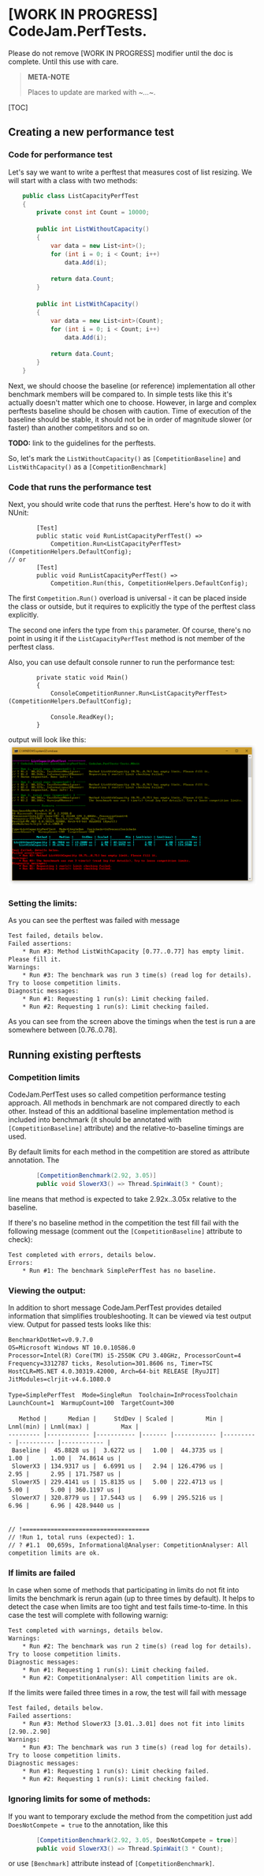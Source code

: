 # [WORK IN PROGRESS] CodeJam.PerfTests.
Please do not remove [WORK IN PROGRESS] modifier until the doc is complete.
Until this use with care.

>  **META-NOTE**
>
>  Places to update are marked with *~…~*.

[TOC]




## Creating a new performance test

### Code for performance test
Let's say we want to write a perftest that measures cost of list resizing.
We will start with a class with two methods:
```cs
	public class ListCapacityPerfTest
	{
		private const int Count = 10000;

		public int ListWithoutCapacity()
		{
			var data = new List<int>();
			for (int i = 0; i < Count; i++)
				data.Add(i);

			return data.Count;
		}

		public int ListWithCapacity()
		{
			var data = new List<int>(Count);
			for (int i = 0; i < Count; i++)
				data.Add(i);

			return data.Count;
		}
	}
```

Next, we should choose the baseline (or reference) implementation all other benchmark members will be compared to.
In simple tests like this it's actually doesn't matter which one to choose. However, in large and complex perftests 
baseline should be chosen with caution. Time of execution of the baseline should be stable,
it should not be in order of magnitude slower (or faster) than another competitors and so on.

**TODO:** link to the guidelines for the perftests.

So, let's mark the `ListWithoutCapacity()` as `[CompetitionBaseline]` and `ListWithCapacity()` as a `[CompetitionBenchmark]`

### Code that runs the performance test
Next, you should write code that runs the perftest. Here's how to do it with NUnit:
```
		[Test]
		public static void RunListCapacityPerfTest() => 
			Competition.Run<ListCapacityPerfTest>(CompetitionHelpers.DefaultConfig);
// or 
		[Test]
		public void RunListCapacityPerfTest() => 
			Competition.Run(this, CompetitionHelpers.DefaultConfig);
```

The first `Competition.Run()` overload is universal - it can be placed inside the class or outside,
 but it requires to explicitly the type of the perftest class explicitly.

The second one infers the type from `this` parameter. Of course, there's no point
 in using it if the `ListCapacityPerfTest` method is not member of the perftest class.

Also, you can use default console runner to run the performance test:
```
		private static void Main()
		{
			ConsoleCompetitionRunner.Run<ListCapacityPerfTest>(CompetitionHelpers.DefaultConfig);

			Console.ReadKey();
		}
```

output will look like this:
![ConsoleRun.png](ConsoleRun.png)

### Setting the limits:
As you can see the perftest was failed with message
```
Test failed, details below.
Failed assertions:
    * Run #3: Method ListWithCapacity [0.77..0.77] has empty limit. Please fill it.
Warnings:
    * Run #3: The benchmark was run 3 time(s) (read log for details). Try to loose competition limits.
Diagnostic messages:
    * Run #1: Requesting 1 run(s): Limit checking failed.
    * Run #2: Requesting 1 run(s): Limit checking failed.
```

As you can see from the screen above the timings when the test is run a are somewhere between [0.76..0.78].

## Running existing perftests

### Competition limits

CodeJam.PerfTest uses so called competition performance testing approach. 
All methods in benchmark are not compared directly to each other. Instead of this an additional baseline 
implementation method is included into benchmark (it should be annotated with `[CompetitionBaseline]` attribute)
and the relative-to-baseline timings are used.

By default limits for each method in the competition are stored as attribute annotation. The 
```cs
		[CompetitionBenchmark(2.92, 3.05)]
		public void SlowerX3() => Thread.SpinWait(3 * Count);
```
line means that method is expected to take 2.92x..3.05x relative to the baseline.

If there's no baseline method in the competition the test fill fail with the following message
 (comment out the `[CompetitionBaseline]` attribute to check):
```
Test completed with errors, details below.
Errors:
    * Run #1: The benchmark SimplePerfTest has no baseline.
```

### Viewing the output: 
In addition to short message CodeJam.PerfTest provides detailed information that simplifies troubleshooting.
It can be viewed via test output view. Output for passed tests looks like this:
```
BenchmarkDotNet=v0.9.7.0
OS=Microsoft Windows NT 10.0.10586.0
Processor=Intel(R) Core(TM) i5-2550K CPU 3.40GHz, ProcessorCount=4
Frequency=3312787 ticks, Resolution=301.8606 ns, Timer=TSC
HostCLR=MS.NET 4.0.30319.42000, Arch=64-bit RELEASE [RyuJIT]
JitModules=clrjit-v4.6.1080.0

Type=SimplePerfTest  Mode=SingleRun  Toolchain=InProcessToolchain  
LaunchCount=1  WarmupCount=100  TargetCount=300  

   Method |      Median |     StdDev | Scaled |         Min | Lnml(min) | Lnml(max) |         Max |
--------- |------------ |----------- |------- |------------ |---------- |---------- |------------ |
 Baseline |  45.8828 us |  3.6272 us |   1.00 |  44.3735 us |      1.00 |      1.00 |  74.8614 us |
 SlowerX3 | 134.9317 us |  6.6991 us |   2.94 | 126.4796 us |      2.95 |      2.95 | 171.7587 us |
 SlowerX5 | 229.4141 us | 15.8135 us |   5.00 | 222.4713 us |      5.00 |      5.00 | 360.1197 us |
 SlowerX7 | 320.8779 us | 17.5443 us |   6.99 | 295.5216 us |      6.96 |      6.96 | 428.9440 us |


// !====================================
// !Run 1, total runs (expected): 1.
// ? #1.1  00,659s, Informational@Analyser: CompetitionAnalyser: All competition limits are ok.
```

### If limits are failed

In case when some of methods that participating in limits do not fit into limits the benchmark is rerun again (up to three times by default).
It helps to detect the case when limits are too tight and test fails time-to-time. In this case the test will complete with following warnig:
```
Test completed with warnings, details below.
Warnings:
    * Run #2: The benchmark was run 2 time(s) (read log for details). Try to loose competition limits.
Diagnostic messages:
    * Run #1: Requesting 1 run(s): Limit checking failed.
    * Run #2: CompetitionAnalyser: All competition limits are ok.
```

If the limits were failed three times in a row, the test will fail with message
```
Test failed, details below.
Failed assertions:
    * Run #3: Method SlowerX3 [3.01..3.01] does not fit into limits [2.90..2.90]
Warnings:
    * Run #3: The benchmark was run 3 time(s) (read log for details). Try to loose competition limits.
Diagnostic messages:
    * Run #1: Requesting 1 run(s): Limit checking failed.
    * Run #2: Requesting 1 run(s): Limit checking failed.
```


### Ignoring limits for some of methods:
If you want to temporary exclude the method from the competition just add `DoesNotCompete = true` to the annotation, like this
```cs
		[CompetitionBenchmark(2.92, 3.05, DoesNotCompete = true)]
		public void SlowerX3() => Thread.SpinWait(3 * Count);
```
or use `[Benchmark]` attribute instead of `[CompetitionBenchmark]`.

